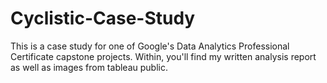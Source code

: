 # Cyclistic-Case-Study
This is a case study for one of Google's Data Analytics Professional Certificate capstone projects. Within, you'll find my written analysis report as well as images from tableau public.
